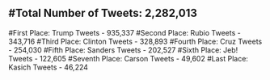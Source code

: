 #Total Number of Tweets: 2,282,013 
---
#First Place: Trump Tweets - 935,337
#Second Place: Rubio Tweets - 343,716
#Third Place: Clinton Tweets - 328,893
#Fourth Place: Cruz Tweets - 254,030
#Fifth Place: Sanders Tweets - 202,527
#Sixth Place: Jeb! Tweets - 122,605
#Seventh Place: Carson Tweets - 49,602
#Last Place: Kasich Tweets - 46,224
